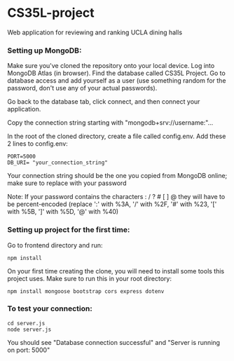 # CS35L-project
Web application for reviewing and ranking UCLA dining halls


### Setting up MongoDB: ###

Make sure you've cloned the repository onto your local device. Log into MongoDB Atlas (in browser). Find the database called CS35L Project. Go to database access and add yourself as a user (use something random for the password, don't use any of your actual passwords).

Go back to the database tab, click connect, and then connect your application.

Copy the connection string starting with "mongodb+srv://username:<password>"...

In the root of the cloned directory, create a file called config.env. Add these 2 lines to config.env:

```
PORT=5000
DB_URI= "your_connection_string"
```

Your connection string should be the one you copied from MongoDB online; make sure to replace <password> with your password 


Note: If your password contains the characters : / ? # [ ] @ they will have to be percent-encoded (replace ':' with %3A, '/' with %2F, '#' with %23, '[' with %5B, ']' with %5D, '@' with %40)

### Setting up project for the first time: ###

Go to frontend directory and run: 
  
```
npm install
```
  
On your first time creating the clone, you will need to install some tools this project uses. Make sure to run this in your root directory:

```
npm install mongoose bootstrap cors express dotenv
```
  
### To test your connection: ###
  
```
cd server.js
node server.js
```
  
You should see "Database connection successful" and "Server is running on port: 5000"
